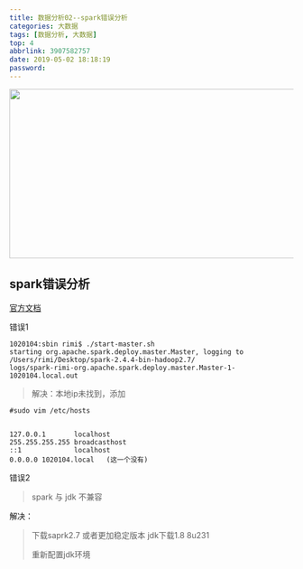```yaml
---
title: 数据分析02--spark错误分析
categories: 大数据
tags: [数据分析, 大数据]
top: 4
abbrlink: 3907582757
date: 2019-05-02 18:18:19
password:
---
```



<img src="https://jwangtec.oss-cn-chengdu.aliyuncs.com/jwangcloud/index/date.jpeg" width="1000" height="300" align="middle" />

## spark错误分析

<!--more-->


[官方文档](http://spark.apache.org/docs/2.4.4/)

错误1

```
1020104:sbin rimi$ ./start-master.sh 
starting org.apache.spark.deploy.master.Master, logging to /Users/rimi/Desktop/spark-2.4.4-bin-hadoop2.7/
logs/spark-rimi-org.apache.spark.deploy.master.Master-1-1020104.local.out

```
>解决：本地ip未找到，添加

```
#sudo vim /etc/hosts


127.0.0.1       localhost
255.255.255.255 broadcasthost
::1             localhost
0.0.0.0 1020104.local   (这一个没有)
```

错误2

>spark 与 jdk 不兼容  

解决：

>下载saprk2.7 或者更加稳定版本  jdk下载1.8  8u231
>
>重新配置jdk环境